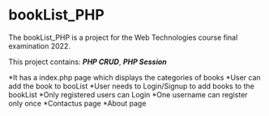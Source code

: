 # bookList_PHP

The bookList_PHP is a project for the Web Technologies course final examination 2022.

This project contains:
***PHP CRUD***,
***PHP Session***

*It has a index.php page which displays the categories of books
*User can add the book to booList
*User needs to Login/Signup to add books to the bookList
*Only registered users can Login
*One username can register only once
*Contactus page
*About page

